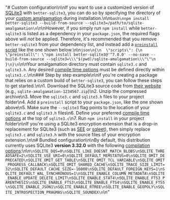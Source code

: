 "# Custom configuration\n\nIf you want to use a customized version of [SQLite3](https://www.sqlite.org) with `better-sqlite3`, you can do so by specifying the directory of your [custom amalgamation](https://www.sqlite.org/amalgamation.html) during installation.\n\n```bash\nnpm install better-sqlite3 --build-from-source --sqlite3=/path/to/sqlite-amalgamation\n```\n\nHowever, if you simply run `npm install` while `better-sqlite3` is listed as a dependency in your `package.json`, the required flags above will *not* be applied. Therefore, it's recommended that you remove `better-sqlite3` from your dependency list, and instead add a [`preinstall` script](https://docs.npmjs.com/misc/scripts) like the one shown below.\n\n```json\n{\n  \"scripts\": {\n    \"preinstall\": \"npm install better-sqlite3@'^7.0.0' --no-save --build-from-source --sqlite3=\\\"$(pwd)/sqlite-amalgamation\\\"\"\n  }\n}\n```\n\nYour amalgamation directory must contain `sqlite3.c` and `sqlite3.h`. Any desired [compile time options](https://www.sqlite.org/compile.html) must be defined directly within `sqlite3.c`.\n\n### Step by step example\n\nIf you're creating a package that relies on a custom build of `better-sqlite3`, you can follow these steps to get started.\n\n1. Download the SQLite3 source code from [their website](https://sqlite.com/download.html) (e.g., `sqlite-amalgamation-1234567.zip`)\n2. Unzip the compressed archive\n3. Move the `sqlite3.c` and `sqlite3.h` files to your project folder\n4. Add a `preinstall` script to your `package.json`, like the one shown above\n5. Make sure the `--sqlite3` flag points to the location of your `sqlite3.c` and `sqlite3.h` files\n6. Define your preferred [compile time options](https://www.sqlite.org/compile.html) at the top of `sqlite3.c`\n7. Run `npm install` in your project folder\n\nIf you're using a SQLite3 encryption extension that is a drop-in replacement for SQLite3 (such as [SEE](https://www.sqlite.org/see/doc/release/www/readme.wiki) or [sqleet](https://github.com/resilar/sqleet)), then simply replace `sqlite3.c` and `sqlite3.h` with the source files of your encryption extension.\n\n# Bundled configuration\n\nBy default, this distribution currently uses SQLite3 **version 3.32.0** with the following [compilation options](https://www.sqlite.org/compile.html):\n\n```\nSQLITE_DQS=0\nSQLITE_LIKE_DOESNT_MATCH_BLOBS\nSQLITE_THREADSAFE=2\nSQLITE_USE_URI=0\nSQLITE_DEFAULT_MEMSTATUS=0\nSQLITE_OMIT_DEPRECATED\nSQLITE_OMIT_GET_TABLE\nSQLITE_OMIT_TCL_VARIABLE\nSQLITE_OMIT_PROGRESS_CALLBACK\nSQLITE_OMIT_SHARED_CACHE\nSQLITE_TRACE_SIZE_LIMIT=32\nSQLITE_DEFAULT_CACHE_SIZE=-16000\nSQLITE_DEFAULT_FOREIGN_KEYS=1\nSQLITE_DEFAULT_WAL_SYNCHRONOUS=1\nSQLITE_ENABLE_COLUMN_METADATA\nSQLITE_ENABLE_UPDATE_DELETE_LIMIT\nSQLITE_ENABLE_STAT4\nSQLITE_ENABLE_FTS3_PARENTHESIS\nSQLITE_ENABLE_FTS3\nSQLITE_ENABLE_FTS4\nSQLITE_ENABLE_FTS5\nSQLITE_ENABLE_JSON1\nSQLITE_ENABLE_RTREE\nSQLITE_ENABLE_GEOPOLY\nSQLITE_INTROSPECTION_PRAGMAS\nSQLITE_SOUNDEX\n```\n"